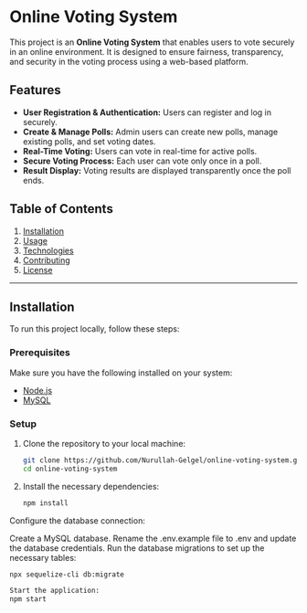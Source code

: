 # Online Voting System

This project is an **Online Voting System** that enables users to vote securely in an online environment. It is designed to ensure fairness, transparency, and security in the voting process using a web-based platform.

## Features

- **User Registration & Authentication:** Users can register and log in securely.
- **Create & Manage Polls:** Admin users can create new polls, manage existing polls, and set voting dates.
- **Real-Time Voting:** Users can vote in real-time for active polls.
- **Secure Voting Process:** Each user can vote only once in a poll.
- **Result Display:** Voting results are displayed transparently once the poll ends.

## Table of Contents

1. [Installation](#installation)
2. [Usage](#usage)
3. [Technologies](#technologies)
4. [Contributing](#contributing)
5. [License](#license)

---

## Installation

To run this project locally, follow these steps:

### Prerequisites

Make sure you have the following installed on your system:

- [Node.js](https://nodejs.org/en/download/)
- [MySQL](https://www.mysql.com/downloads/)

### Setup

1. Clone the repository to your local machine:

   ```bash
   git clone https://github.com/Nurullah-Gelgel/online-voting-system.git
   cd online-voting-system
2. Install the necessary dependencies:

   ```bash
   npm install
Configure the database connection:

Create a MySQL database.
Rename the .env.example file to .env and update the database credentials.
Run the database migrations to set up the necessary tables:

  ```bash
  npx sequelize-cli db:migrate

Start the application:
npm start
